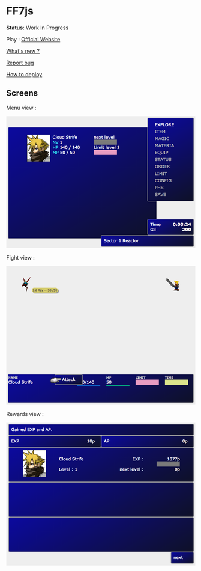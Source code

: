 # FF7js

**Status**: Work In Progress

Play : [Official Website](http://ff7js.menencia.com)

[What's new ?](https://github.com/Menencia/ff7js/releases)

[Report bug](https://github.com/Menencia/ff7js/issues/new)

[How to deploy](https://github.com/Menencia/ff7js/wiki/testing)

## Screens

Menu view :

![Menu view](/img/screens/home.png)

Fight view :

![Menu view](/img/screens/fight.png)

Rewards view :

![Menu view](/img/screens/rewards.png)